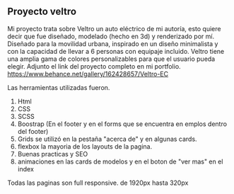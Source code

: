 ## Proyecto veltro

Mi proyecto trata sobre Veltro un auto eléctrico de mi autoría, esto quiere decir que fue diseñado, modelado (hecho en 3d) y renderizado por mí. Diseñado para la movilidad urbana,  inspirado en un diseño minimalista y con la capacidad de llevar a 6 personas con equipaje incluido. 
Veltro tiene una amplia gama de colores personalizables para que el usuario pueda elegir.
Adjunto el link del proyecto completo en mi portfolio. https://www.behance.net/gallery/162428657/Veltro-EC

Las herramientas utilizadas fueron.

1. Html
2. CSS
3. SCSS
4. Boostrap (En el footer y en el forms que se encuentra en emplos dentro del footer)
5. Grids se utilizó en la pestaña "acerca de" y en algunas cards.
6. flexbox la mayoria de los layouts de la pagina.
7. Buenas practicas y SEO
8. animaciones en las cards de modelos y en el boton de "ver mas" en el index

Todas las paginas son full responsive. de 1920px hasta 320px
 




